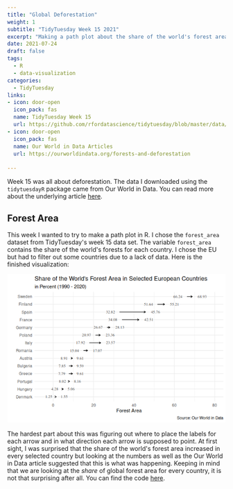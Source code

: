 ```yaml
---
title: "Global Deforestation"
weight: 1
subtitle: "TidyTuesday Week 15 2021"
excerpt: "Making a path plot about the share of the world's forest area from 1990 to 2020 of selected EU countries."
date: 2021-07-24
draft: false
tags:
  - R
  - data-visualization
categories:
  - TidyTuesday
links:
- icon: door-open
  icon_pack: fas
  name: TidyTuesday Week 15
  url: https://github.com/rfordatascience/tidytuesday/blob/master/data/2021/2021-04-06/readme.md
- icon: door-open
  icon_pack: fas
  name: Our World in Data Articles
  url: https://ourworldindata.org/forests-and-deforestation

---
```

Week 15 was all about deforestation. The data I downloaded using the `tidytuesdayR` package came from Our World in Data. You can read more about the underlying article [here](https://ourworldindata.org/forests-and-deforestatio).


## Forest Area
This week I wanted to try to make a path plot in R. I chose the `forest_area` dataset from TidyTuesday's week 15 data set. The variable `forest_area` contains the share of the world's forests for each country. I chose the EU but had to filter out some countries due to a lack of data. Here is the finished visualization:

![Forest Area in Europe](forestarea_featured.png)

The hardest part about this was figuring out where to place the labels for each arrow and in what direction each arrow is supposed to point. 
At first sight, I was surprised that the share of the world's forest area increased in every selected country but looking at the numbers as well as the Our World in Data article suggested that this is what was happening. Keeping in mind that we are looking at the *share* of global forest area for every country, it is not that surprising after all. You can find the code [here](https://github.com/luziw/tidytuesday).

